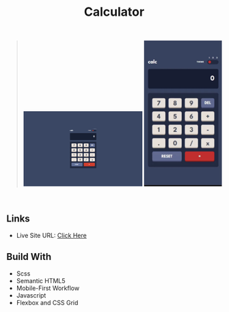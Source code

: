 <h1 align="center"> Calculator </h1>
<br>

> <img src = "design/desktop_theme1.png" width="60%"> <img src = "design/themeSelectorFeature.gif" height = 340px>

<br>

## Links

- Live Site URL: [Click Here](https://calculator-tan-phi.vercel.app/)

## Build With

- Scss
- Semantic HTML5
- Mobile-First Workflow
- Javascript
- Flexbox and CSS Grid
